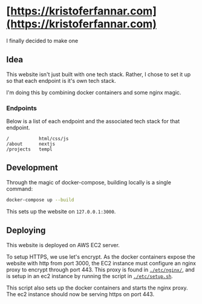 # [https://kristoferfannar.com](https://kristoferfannar.com)

I finally decided to make one

## Idea

This website isn't just built with one tech stack.
Rather, I chose to set it up so that each endpoint is it's own tech stack.

I'm doing this by combining docker containers and some nginx magic.

### Endpoints

Below is a list of each endpoint and the associated tech stack for that endpoint.

```
/           html/css/js
/about      nextjs
/projects   templ
```

## Development

Through the magic of docker-compose, building locally is a single command:

```bash
docker-compose up --build
```

This sets up the website on `127.0.0.1:3000`.

## Deploying

This website is deployed on AWS EC2 server.

To setup HTTPS, we use let's encrypt.
As the docker containers expose the website with http from port 3000,
the EC2 instance must configure an nginx proxy to encrypt through port 443.
This proxy is found in [`./etc/nginx/`](./etc/nginx/), and is setup in an ec2 instance
by running the script in [`./etc/setup.sh`](./etc/setup.sh).

This script also sets up the docker containers and starts the nginx proxy.
The ec2 instance should now be serving https on port 443.
